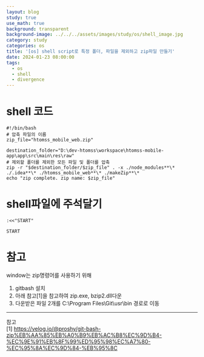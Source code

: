 ```yaml
---
layout: blog
study: true
use_math: true
background: transparent
background-image: ../../../assets/images/study/os/shell_image.jpg
category: study
categories: os
title: '[os] shell script로 특정 폴더, 파일을 제외하고 zip파일 만들기'
date: 2024-01-23 08:00:00
tags:
  - os
  - shell
  - divergence
---
```


# shell 코드

```shell
#!/bin/bash
# 압축 파일의 이름
zip_file="htomss_mobile_web.zip"

destination_folder="D:\dev-htomss\workspace\htomss-mobile-app\app\src\main\res\raw"
# 제외할 폴더를 제외한 모든 파일 및 폴더를 압축
zip -r "$destination_folder/$zip_file" . -x ./node_modules**\* ./.idea**\* ./htomss_mobile_web**\* ./makeZip**\*
echo "zip complete. zip name: $zip_file"
```

# shell파일에 주석달기

```shell
:<<"START"

START
```

# 참고

window는 zip명령어를 사용하기 위해

1. gitbash 설치
2. 아래 참고[1]을 참고하여 zip.exe, bzip2.dll다운
3. 다운받은 파일 2개를 C:\Program Files\Git\usr\bin 경로로 이동

---
참고  
[1] https://velog.io/@proshy/git-bash-zip%EB%AA%85%EB%A0%B9%EB%AC%B8%EC%9D%B4-%EC%9E%91%EB%8F%99%ED%95%98%EC%A7%80-%EC%95%8A%EC%9D%84-%EB%95%8C

